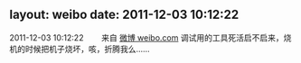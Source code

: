 layout: weibo
date: 2011-12-03 10:12:22
---
<meta name="referrer" content="no-referrer" />

2011-12-03 10:12:22  &nbsp;&nbsp;&nbsp;&nbsp;&nbsp;&nbsp; 来自 <a href="http://weibo.com/" rel="nofollow">微博 weibo.com</a>
调试用的工具死活启不启来，烧机的时候把机子烧坏，咳，折腾我么…… ​​​
